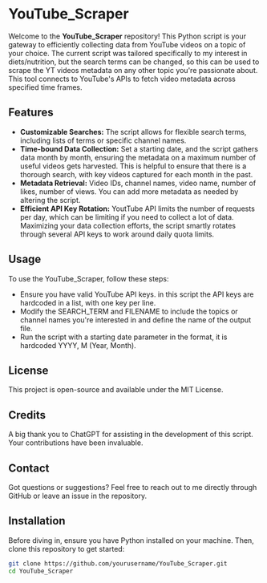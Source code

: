 # YouTube_Scraper

Welcome to the **YouTube_Scraper** repository! This Python script is your gateway to efficiently collecting data from YouTube videos on a topic of your choice. The current script was tailored specifically to my interest in diets/nutrition, but the search terms can be changed, so this can be used to scrape the YT videos metadata on any other topic you're passionate about. This tool connects to YouTube's APIs to fetch video metadata across specified time frames.

## Features

- **Customizable Searches:** The script allows for flexible search terms, including lists of terms or specific channel names.
- **Time-bound Data Collection:** Set a starting date, and the script gathers data month by month, ensuring the metadata on a maximum number of useful videos gets harvested. This is helpful to ensure that there is a thorough search, with key videos captured for each month in the past.  
- **Metadata Retrieval:** Video IDs, channel names, video name, number of likes, number of views. You can add more metadata as needed by altering the script. 
- **Efficient API Key Rotation:** YoutTube API limits the number of requests per day, which can be limiting if you need to collect a lot of data. Maximizing your data collection efforts, the script smartly rotates through several API keys to work around daily quota limits. 

## Usage

To use the YouTube_Scraper, follow these steps:

- Ensure you have valid YouTube API keys. in this script the API keys are hardcoded in a list, with one key per line.
- Modify the SEARCH_TERM and FILENAME to include the topics or channel names you're interested in and define the name of the output file.
- Run the script with a starting date parameter in the format, it is hardcoded YYYY, M (Year, Month).

## License

This project is open-source and available under the MIT License.

## Credits

A big thank you to ChatGPT for assisting in the development of this script. Your contributions have been invaluable.

## Contact

Got questions or suggestions? Feel free to reach out to me directly through GitHub or leave an issue in the repository.

## Installation

Before diving in, ensure you have Python installed on your machine. Then, clone this repository to get started:

```bash
git clone https://github.com/yourusername/YouTube_Scraper.git
cd YouTube_Scraper





